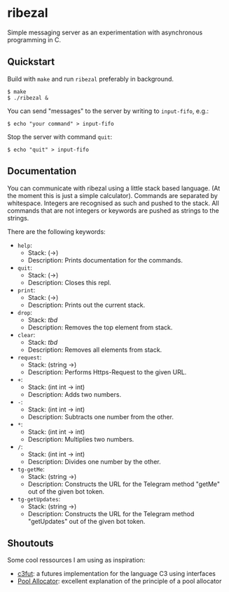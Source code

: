 # ribezal

Simple messaging server as an experimentation with asynchronous programming in C.

## Quickstart

Build with `make` and run `ribezal` preferably in background.

```console
$ make
$ ./ribezal &
```

You can send "messages" to the server by writing to `input-fifo`, e.g.:

```console
$ echo "your command" > input-fifo
```

Stop the server with command `quit`:

```console
$ echo "quit" > input-fifo
```

## Documentation

You can communicate with ribezal using a little stack based language.
(At the moment this is just a simple calculator).
Commands are separated by whitespace.
Integers are recognised as such and pushed to the stack.
All commands that are not integers or keywords are pushed as strings to the strings.

There are the following keywords:
- `help`:
    - Stack: (->)
    - Description: Prints documentation for the commands.
- `quit`:
    - Stack: (->)
    - Description: Closes this repl.
- `print`:
    - Stack: (->)
    - Description: Prints out the current stack.
- `drop`:
    - Stack: *tbd*
    - Description: Removes the top element from stack.
- `clear`:
    - Stack: *tbd*
    - Description: Removes all elements from stack.
- `request`:
    - Stack: (string ->)
    - Description: Performs Https-Request to the given URL.
- `+`:
    - Stack: (int int -> int)
    - Description: Adds two numbers.
- `-`:
    - Stack: (int int -> int)
    - Description: Subtracts one number from the other.
- `*`:
    - Stack: (int int -> int)
    - Description: Multiplies two numbers.
- `/`:
    - Stack: (int int -> int)
    - Description: Divides one number by the other.
- `tg-getMe`:
    - Stack: (string ->)
    - Description: Constructs the URL for the Telegram method "getMe" out of the given bot token.
- `tg-getUpdates`:
    - Stack: (string ->)
    - Description: Constructs the URL for the Telegram method "getUpdates" out of the given bot token.

## Shoutouts

Some cool ressources I am using as inspiration:

- [c3fut](https://github.com/tsoding/c3fut): a futures implementation for the language C3 using interfaces
- [Pool Allocator](https://www.gingerbill.org/article/2019/02/16/memory-allocation-strategies-004/):
    excellent explanation of the principle of a pool allocator
